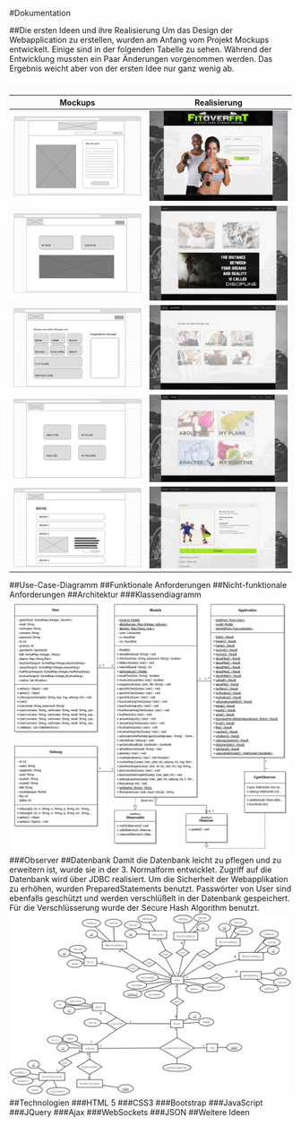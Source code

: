 #Dokumentation





##Die ersten Ideen und ihre Realisierung
Um das Design der Webapplication zu erstellen, wurden am Anfang vom Projekt Mockups entwickelt. Einige sind in der folgenden Tabelle zu sehen. 
Während der Entwicklung mussten ein Paar Änderungen vorgenommen werden. Das Ergebnis weicht aber von der ersten Idee nur ganz wenig ab. 
#
Mockups | Realisierung
------------ | -------------
![GitHub login](mockups/logIn.jpg) | ![GitHub loginUmsetzung](mockups/loginUmsetzung.jpg)
![GitHub home](mockups/home.jpg) | ![GitHub homeUmsetzung](mockups/homeUmsetzung.jpg)
![GitHub ourgym](mockups/ourgym.jpg) | ![GitHub ourgymUmsetzung](mockups/ourgymUmsetzung.jpg)
![GitHub mygym](mockups/mygym.jpg) | ![GitHub mygymUmsetzung](mockups/mygymUmsetzung.jpg)
![GitHub uebungen](mockups/uebungen.jpg) | ![GitHub uebungenUmsetzung](mockups/uebungenUmsetzung.jpg)
##Use-Case-Diagramm
##Funktionale Anforderungen
##Nicht-funktionale Anforderungen
##Architektur
###Klassendiagramm
![GitHub Klassendiagramm](Klassendiagramm.jpg)
###Observer
##Datenbank
Damit die Datenbank leicht zu pflegen und zu erweitern ist, wurde sie in der 3. Normalform entwicklet. 
Zugriff auf die Datenbank wird über JDBC realisiert. Um die Sicherheit der Webapplikation zu erhöhen, wurden PreparedStatements benutzt.
Passwörter von User sind ebenfalls geschützt und werden verschlüßelt in der Datenbank gespeichert. Für die Verschlüsserung wurde der Secure Hash Algorithm benutzt.
![GitHub atGymDB](atGymDB.jpg)
##Technologien
###HTML 5
###CSS3
###Bootstrap
###JavaScript
###JQuery
###Ajax
###WebSockets
###JSON
##Weitere Ideen